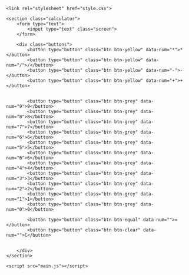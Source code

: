 <!DOCTYPE html>
<html lang="en">
<head>
    <meta charset="UTF-8">
    <meta http-equiv="X-UA-Compatible" content="IE=edge">
    <meta name="viewport" content="width=device-width, initial-scale=1.0">
    <title>Calculator</title>

    <link rel="stylesheet" href="style.css">
</head>
<body>

    <section class="calculator">
        <form type="text">
            <input type="text" class="screen">
        </form>

        <div class="buttons">
            <button type="button" class="btn btn-yellow" data-num="*">*</button>
            <button type="button" class="btn btn-yellow" data-num="/">/</button>
            <button type="button" class="btn btn-yellow" data-num="-">-</button>
            <button type="button" class="btn btn-yellow" data-num="+">+</button>


            <button type="button" class="btn btn-grey" data-num="9">9</button>
            <button type="button" class="btn btn-grey" data-num="8">8</button>
            <button type="button" class="btn btn-grey" data-num="7">7</button>
            <button type="button" class="btn btn-grey" data-num="6">6</button>
            <button type="button" class="btn btn-grey" data-num="5">5</button>
            <button type="button" class="btn btn-grey" data-num="6">6</button>
            <button type="button" class="btn btn-grey" data-num="4">4</button>
            <button type="button" class="btn btn-grey" data-num="3">3</button>
            <button type="button" class="btn btn-grey" data-num="2">2</button>
            <button type="button" class="btn btn-grey" data-num="1">1</button>
            <button type="button" class="btn btn-grey" data-num="0">0</button>

            <button type="button" class="btn btn-equal" data-num="">=</button>
            <button type="button" class="btn btn-clear" data-num="">C</button>


        </div>
    </section>

    <script src="main.js"></script>
</body>
</html>